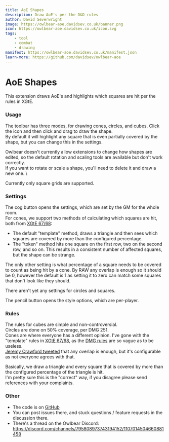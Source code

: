 ```yaml
---
title: AoE Shapes
description: Draw AoE's per the D&D rules
author: David Severwright
image: https://owlbear-aoe.davidsev.co.uk/banner.png
icon: https://owlbear-aoe.davidsev.co.uk/icon.svg
tags:
    - tool
    - combat
    - drawing
manifest: https://owlbear-aoe.davidsev.co.uk/manifest.json
learn-more: https://github.com/davidsev/owlbear-aoe
---
```


# AoE Shapes

This extension draws AoE's and highlights which squares are hit per the rules in XGtE.

### Usage

The toolbar has three modes, for drawing cones, circles, and cubes. Click the icon and then click and drag to draw the
shape. \
By default it will highlight any square that is even partially covered by the shape, but you can change this in the
settings.

Owlbear doesn't currently allow extensions to change how shapes are edited, so the default rotation and scaling tools
are available but don't work correctly. \
If you want to rotate or scale a shape, you'll need to delete it and draw a new one. \

Currently only square grids are supported.

### Settings

The cog button opens the settings, which are set by the GM for the whole room. \
For cones, we support two methods of calculating which squares are hit, both
from  [XGtE 67/68](https://www.dndbeyond.com/sources/xgte/dungeon-masters-tools#Spellcasting):

- The default "template" method, draws a triangle and then sees which squares are covered by more than the configured
  percentage.
- The "token" method hits one square on the first row, two on the second row, and so on. This results in a consistent
  number of affected squares, but the shape can be strange.

The only other setting is what percentage of a square needs to be covered to count as being hit by a cone. By RAW
any overlap is enough so it should be 0, however the default is 1 as setting it to zero can match some squares that
don't look like they should.

There aren't yet any settings for circles and squares.

The pencil button opens the style options, which are per-player.

### Rules

The rules for cubes are simple and non-controversial.\
Circles are done on 50% coverage, per DMG 251.\
Cones are where everyone has a different opinion. I've gone with the "template" rules
in [XGtE 67/68](https://www.dndbeyond.com/sources/xgte/dungeon-masters-tools#Spellcasting), as
the [DMG rules](https://www.dndbeyond.com/sources/dmg/running-the-game#AreasofEffect) are so vague as to be useless.\
[Jeremy Crawford tweeted](https://twitter.com/JeremyECrawford/status/774037607097311232) that any overlap is enough, but
it's configurable as not everyone agrees with that.

Basically, we draw a triangle and every square that is covered by more than the configured percentage of the triangle is
hit. \
I'm pretty sure this is the "correct" way, if you disagree please send references with your complaints.

### Other

- The code is on [GitHub](https://github.com/davidsev/owlbear-aoe)
- You can post issues there, and stuck questions / feature requests in the discussion there.
- There's a thread on the Owlbear Discord: https://discord.com/channels/795808973743194152/1107014504660881458


